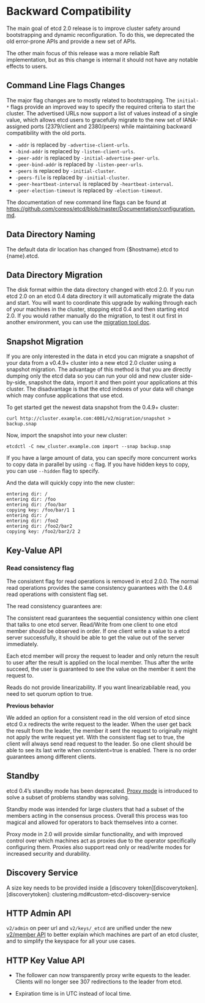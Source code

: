 # Backward Compatibility

The main goal of etcd 2.0 release is to improve cluster safety around bootstrapping and dynamic reconfiguration. To do this, we deprecated the old error-prone APIs and provide a new set of APIs.

The other main focus of this release was a more reliable Raft implementation, but as this change is internal it should not have any notable effects to users.

## Command Line Flags Changes

The major flag changes are to mostly related to bootstrapping. The `initial-*` flags provide an improved way to specify the required criteria to start the cluster. The advertised URLs now support a list of values instead of a single value, which allows etcd users to gracefully migrate to the new set of IANA-assigned ports (2379/client and 2380/peers) while maintaining backward compatibility with the old ports.

 - `-addr` is replaced by `-advertise-client-urls`.
 - `-bind-addr` is replaced by `-listen-client-urls`.
 - `-peer-addr` is replaced by `-initial-advertise-peer-urls`.
 - `-peer-bind-addr` is replaced by `-listen-peer-urls`.
 - `-peers` is replaced by `-initial-cluster`.
 - `-peers-file` is replaced by `-initial-cluster`.
 - `-peer-heartbeat-interval` is replaced by `-heartbeat-interval`.
 - `-peer-election-timeout` is replaced by `-election-timeout`.

The documentation of new command line flags can be found at
https://github.com/coreos/etcd/blob/master/Documentation/configuration.md.

## Data Directory Naming

The default data dir location has changed from {$hostname}.etcd to {name}.etcd.

## Data Directory Migration

The disk format within the data directory changed with etcd 2.0.
If you run etcd 2.0 on an etcd 0.4 data directory it will automatically migrate the data and start.
You will want to coordinate this upgrade by walking through each of your machines in the cluster, stopping etcd 0.4 and then starting etcd 2.0.
If you would rather manually do the migration, to test it out first in another environment, you can use the [migration tool doc][migrationtooldoc].

[migrationtooldoc]: ../tools/etcd-migrate/README.md

## Snapshot Migration

If you are only interested in the data in etcd you can migrate a snapshot of your data from a v0.4.9+ cluster into a new etcd 2.0 cluster using a snapshot migration.
The advantage of this method is that you are directly dumping only the etcd data so you can run your old and new cluster side-by-side, snapshot the data, import it and then point your applications at this cluster.
The disadvantage is that the etcd indexes of your data will change which may confuse applications that use etcd.

To get started get the newest data snapshot from the 0.4.9+ cluster:

```
curl http://cluster.example.com:4001/v2/migration/snapshot > backup.snap
```

Now, import the snapshot into your new cluster:

```
etcdctl -C new_cluster.example.com import --snap backup.snap
```

If you have a large amount of data, you can specify more concurrent works to copy data in parallel by using `-c` flag.
If you have hidden keys to copy, you can use `--hidden` flag to specify.

And the data will quickly copy into the new cluster:

```
entering dir: /
entering dir: /foo
entering dir: /foo/bar
copying key: /foo/bar/1 1
entering dir: /
entering dir: /foo2
entering dir: /foo2/bar2
copying key: /foo2/bar2/2 2
```

## Key-Value API

### Read consistency flag

The consistent flag for read operations is removed in etcd 2.0.0. The normal read operations provides the same consistency guarantees with the 0.4.6 read operations with consistent flag set.

The read consistency guarantees are:

The consistent read guarantees the sequential consistency within one client that talks to one etcd server. Read/Write from one client to one etcd member should be observed in order. If one client write a value to a etcd server successfully, it should be able to get the value out of the server immediately. 

Each etcd member will proxy the request to leader and only return the result to user after the result is applied on the local member. Thus after the write succeed, the user is guaranteed to see the value on the member it sent the request to.

Reads do not provide linearizability. If you want linearizabilable read, you need to set quorum option to true.

**Previous behavior**

We added an option for a consistent read in the old version of etcd since etcd 0.x redirects the write request to the leader. When the user get back the result from the leader, the member it sent the request to originally might not apply the write request yet. With the consistent flag set to true, the client will always send read request to the leader. So one client should be able to see its last write when consistent=true is enabled. There is no order guarantees among different clients.


## Standby

etcd 0.4’s standby mode has been deprecated. [Proxy mode][proxymode] is introduced to solve a subset of problems standby was solving.

Standby mode was intended for large clusters that had a subset of the members acting in the consensus process. Overall this process was too magical and allowed for operators to back themselves into a corner.

Proxy mode in 2.0 will provide similar functionality, and with improved control over which machines act as proxies due to the operator specifically configuring them. Proxies also support read only or read/write modes for increased security and durability.

[proxymode]: proxy.md

## Discovery Service

A size key needs to be provided inside a [discovery token][discoverytoken].
[discoverytoken]: clustering.md#custom-etcd-discovery-service

## HTTP Admin API

`v2/admin` on peer url and `v2/keys/_etcd` are unified under the new [v2/member API][memberapi] to better explain which machines are part of an etcd cluster, and to simplify the keyspace for all your use cases.

[memberapi]: other_apis.md

## HTTP Key Value API
- The follower can now transparently proxy write equests to the leader. Clients will no longer see 307 redirections to the leader from etcd.

- Expiration time is in UTC instead of local time.

